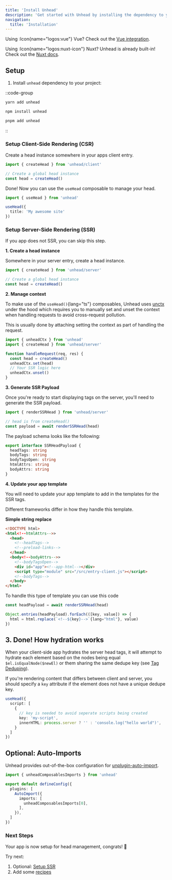 ```yaml
---
title: 'Install Unhead'
description: 'Get started with Unhead by installing the dependency to your project.'
navigation:
  title: 'Installation'
---
```


Using :Icon{name="logos:vue"} Vue? Check out the [Vue integration](/setup/vue/installation).

Using :Icon{name="logos:nuxt-icon"} Nuxt? Unhead is already built-in! Check out the [Nuxt docs](https://nuxt.com/docs/getting-started/seo-meta).

## Setup

1. Install `unhead` dependency to your project:

::code-group

```bash [yarn]
yarn add unhead
```

```bash [npm]
npm install unhead
```

```bash [pnpm]
pnpm add unhead
```

::

### Setup Client-Side Rendering (CSR)

Create a head instance somewhere in your apps client entry.

```ts [main.ts]
import { createHead } from 'unhead/client'

// Create a global head instance
const head = createHead()
```

Done! Now you can use the `useHead` composable to manage your head.

```ts
import { useHead } from 'unhead'

useHead({
  title: 'My awesome site'
})
```

### Setup Server-Side Rendering (SSR)

If you app does not SSR, you can skip this step.

**1. Create a head instance**

Somewhere in your server entry, create a head instance.

```ts [main.ts]
import { createHead } from 'unhead/server'

// Create a global head instance
const head = createHead()
```

**2. Manage context**

To make use of the `useHead()`{lang="ts"} composables, Unhead uses [unctx](https://github.com/unjs/unctx) under the hood which requires you to manually
set and unset the context when handling requests to avoid cross-request pollution.

This is usually done by attaching setting the context as part of handling the request.

```ts
import { unheadCtx } from 'unhead'
import { createHead } from 'unhead/server'

function handleRequest(req, res) {
  const head = createHead()
  unheadCtx.set(head)
  // Your SSR logic here
  unheadCtx.unset()
}
```

**3. Generate SSR Payload**

Once you're ready to start displaying tags on the server, you'll need to generate the SSR payload.

```ts
import { renderSSRHead } from 'unhead/server'

// head is from createHead()
const payload = await renderSSRHead(head)
```

The payload schema looks like the following:

```ts
export interface SSRHeadPayload {
  headTags: string
  bodyTags: string
  bodyTagsOpen: string
  htmlAttrs: string
  bodyAttrs: string
}
```

**4. Update your app template**

You will need to update your app template to add in the templates for
the SSR tags.

Different frameworks differ in how they handle this template.

**Simple string replace**

```html
<!DOCTYPE html>
<html<!--htmlAttrs-->>
  <head>
    <!--headTags-->
    <!--preload-links-->
  </head>
  <body<!--bodyAttrs-->>
    <!--bodyTagsOpen-->
    <div id="app"><!--app-html--></div>
    <script type="module" src="/src/entry-client.js"></script>
    <!--bodyTags-->
  </body>
</html>
```

To handle this type of template you can use this code

```ts
const headPayload = await renderSSRHead(head)

Object.entries(headPayload).forEach(([key, value]) => {
  html = html.replace(`<!--${key}-->`{lang="html"}, value)
})
```

## 3. Done! How hydration works

When your client-side app hydrates the server head tags, it will attempt to hydrate each
element based on the nodes being equal `$el.isEqualNode($newEl)` or them sharing the same
dedupe key (see [Tag Deduping](/usage/guides/handling-duplicates)).

If you're rendering content that differs between client and server, you should
specify a `key` attribute if the element does not have a unique dedupe key.

```ts
useHead({
  script: [
    {
      // key is needed to avoid seperate scripts being created
      key: 'my-script',
      innerHTML: process.server ? '' : 'console.log("hello world")',
    }
  ]
})
```

## Optional: Auto-Imports

Unhead provides out-of-the-box configuration for [unplugin-auto-import](https://github.com/antfu/unplugin-auto-import).

```ts [vite.config.ts]
import { unheadComposablesImports } from 'unhead'

export default defineConfig({
  plugins: [
    AutoImport({
      imports: [
        unheadComposablesImports[0],
      ],
    }),
  ]
})
```

### Next Steps

Your app is now setup for head management, congrats! 🎉

Try next:

1. Optional: [Setup SSR](/setup/ssr/installation)
2. Add some [recipes](/addons/recipes)
